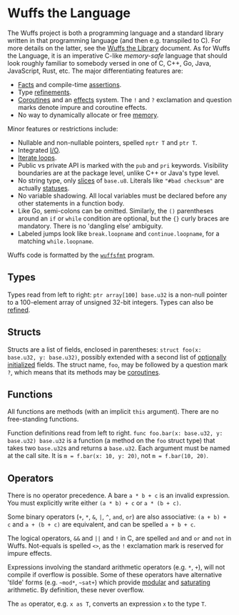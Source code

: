# Wuffs the Language

The Wuffs project is both a programming language and a standard library written
in that programming language (and then e.g. transpiled to C). For more details
on the latter, see the [Wuffs the Library](/doc/wuffs-the-library.md) document.
As for Wuffs the Language, it is an imperative C-like *memory-safe* language
that should look roughly familiar to somebody versed in one of C, C++, Go,
Java, JavaScript, Rust, etc. The major differentiating features are:

- [Facts](/doc/note/facts.md) and compile-time
  [assertions](/doc/note/assertions.md).
- Type [refinements](/doc/glossary.md#refinement-type).
- [Coroutines](/doc/note/coroutines.md) and an [effects](/doc/note/effects.md)
  system. The `!` and `?` exclamation and question marks denote impure and
  coroutine effects.
- No way to dynamically allocate or free [memory](/doc/note/memory-safety.md).

Minor features or restrictions include:

- Nullable and non-nullable pointers, spelled `nptr T` and `ptr T`.
- Integrated [I/O](/doc/note/io-input-output.md).
- [Iterate loops](/doc/note/iterate-loops.md).
- Public vs private API is marked with the `pub` and `pri` keywords. Visibility
  boundaries are at the package level, unlike C++ or Java's type level.
- No string type, only [slices](/doc/note/slices-arrays-and-tables.md) of
  `base.u8`. Literals like `"#bad checksum"` are actually
  [statuses](/doc/note/statuses.md).
- No variable shadowing. All local variables must be declared before any other
  statements in a function body.
- Like Go, semi-colons can be omitted. Similarly, the `()` parentheses around
  an `if` or `while` condition are optional, but the `{}` curly braces are
  mandatory. There is no 'dangling else' ambiguity.
- Labeled jumps look like `break.loopname` and `continue.loopname`, for a
  matching `while.loopname`.

Wuffs code is formatted by the
[`wuffsfmt`](https://godoc.org/github.com/google/wuffs/cmd/wuffsfmt) program.


## Types

Types read from left to right: `ptr array[100] base.u32` is a non-null pointer
to a 100-element array of unsigned 32-bit integers. Types can also be
[refined](/doc/glossary.md#refinement-type).


## Structs

Structs are a list of fields, enclosed in parentheses: `struct foo(x: base.u32,
y: base.u32)`, possibly extended with a second list of [optionally
initialized](/doc/note/initialization.md#partial-zero-initialization) fields.
The struct name, `foo`, may be followed by a question mark `?`, which means
that its methods may be [coroutines](/doc/note/coroutines.md).


## Functions

All functions are methods (with an implicit `this` argument). There are no
free-standing functions.

Function definitions read from left to right. `func foo.bar(x: base.u32, y:
base.u32) base.u32` is a function (a method on the `foo` struct type) that
takes two `base.u32`s and returns a `base.u32`. Each argument must be named at
the call site. It is `m = f.bar(x: 10, y: 20)`, not `m = f.bar(10, 20)`.


## Operators

There is no operator precedence. A bare `a * b + c` is an invalid expression.
You must explicitly write either `(a * b) + c` or `a * (b + c)`.

Some binary operators (`+`, `*`, `&`, `|`, `^`, `and`, `or`) are also
associative: `(a + b) + c` and `a + (b + c)` are equivalent, and can be spelled
`a + b + c`.

The logical operators, `&&` and `||` and `!` in C, are spelled `and` and `or`
and `not` in Wuffs. Not-equals is spelled `<>`, as the `!` exclamation mark is
reserved for impure effects.

Expressions involving the standard arithmetic operators (e.g. `*`, `+`), will
not compile if overflow is possible. Some of these operators have alternative
'tilde' forms (e.g. `~mod*`, `~sat+`) which provide
[modular](/doc/glossary.md#modular-arithmetic.md) and
[saturating](/doc/glossary.md#saturating-arithmetic.md) arithmetic. By
definition, these never overflow.

The `as` operator, e.g. `x as T`, converts an expression `x` to the type `T`.
